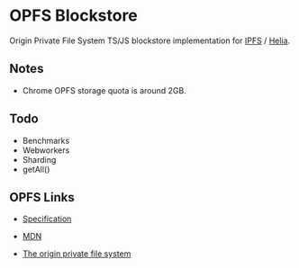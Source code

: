 # OPFS Blockstore

Origin Private File System TS/JS blockstore implementation for
[IPFS](https://ipfs.io) / [Helia](https://github.com/ipfs/helia).

## Notes

- Chrome OPFS storage quota is around 2GB.

## Todo

- Benchmarks
- Webworkers
- Sharding
- getAll()

## OPFS Links

- [Specification](https://fs.spec.whatwg.org/)

- [MDN](https://developer.mozilla.org/en-US/docs/Web/API/File_System_API/Origin_private_file_system)

- [The origin private file system](https://web.dev/articles/origin-private-file-system)
